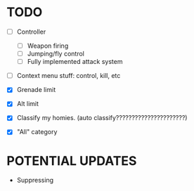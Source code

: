 # TODO
- [ ] Controller
    - [ ] Weapon firing
    - [ ] Jumping/fly control
    - [ ] Fully implemented attack system
- [ ] Context menu stuff: control, kill, etc
- [x] Grenade limit
- [x] Alt limit
- [x] Classify my homies. (auto classify??????????????????????)
- [x] "All" category


# POTENTIAL UPDATES
- Suppressing
